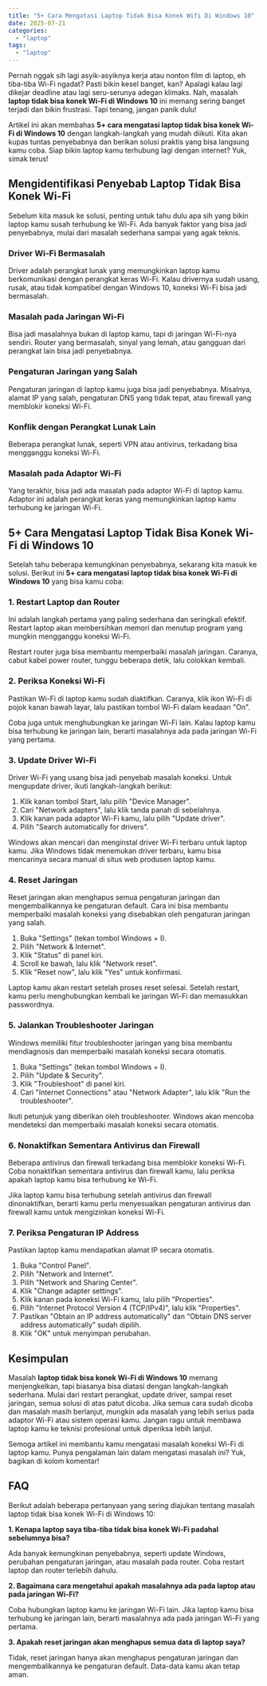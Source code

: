 ```yaml
---
title: "5+ Cara Mengatasi Laptop Tidak Bisa Konek Wifi Di Windows 10"
date: 2025-07-21
categories: 
  - "laptop"
tags: 
  - "laptop"
---
```


Pernah nggak sih lagi asyik-asyiknya kerja atau nonton film di laptop, eh tiba-tiba Wi-Fi ngadat? Pasti bikin kesel banget, kan? Apalagi kalau lagi dikejar deadline atau lagi seru-serunya adegan klimaks. Nah, masalah **laptop tidak bisa konek Wi-Fi di Windows 10** ini memang sering banget terjadi dan bikin frustrasi. Tapi tenang, jangan panik dulu!

Artikel ini akan membahas **5+ cara mengatasi laptop tidak bisa konek Wi-Fi di Windows 10** dengan langkah-langkah yang mudah diikuti. Kita akan kupas tuntas penyebabnya dan berikan solusi praktis yang bisa langsung kamu coba. Siap bikin laptop kamu terhubung lagi dengan internet? Yuk, simak terus!

## Mengidentifikasi Penyebab Laptop Tidak Bisa Konek Wi-Fi

Sebelum kita masuk ke solusi, penting untuk tahu dulu apa sih yang bikin laptop kamu susah terhubung ke Wi-Fi. Ada banyak faktor yang bisa jadi penyebabnya, mulai dari masalah sederhana sampai yang agak teknis.

### Driver Wi-Fi Bermasalah

Driver adalah perangkat lunak yang memungkinkan laptop kamu berkomunikasi dengan perangkat keras Wi-Fi. Kalau drivernya sudah usang, rusak, atau tidak kompatibel dengan Windows 10, koneksi Wi-Fi bisa jadi bermasalah.

### Masalah pada Jaringan Wi-Fi

Bisa jadi masalahnya bukan di laptop kamu, tapi di jaringan Wi-Fi-nya sendiri. Router yang bermasalah, sinyal yang lemah, atau gangguan dari perangkat lain bisa jadi penyebabnya.

### Pengaturan Jaringan yang Salah

Pengaturan jaringan di laptop kamu juga bisa jadi penyebabnya. Misalnya, alamat IP yang salah, pengaturan DNS yang tidak tepat, atau firewall yang memblokir koneksi Wi-Fi.

### Konflik dengan Perangkat Lunak Lain

Beberapa perangkat lunak, seperti VPN atau antivirus, terkadang bisa mengganggu koneksi Wi-Fi.

### Masalah pada Adaptor Wi-Fi

Yang terakhir, bisa jadi ada masalah pada adaptor Wi-Fi di laptop kamu. Adaptor ini adalah perangkat keras yang memungkinkan laptop kamu terhubung ke jaringan Wi-Fi.

## 5+ Cara Mengatasi Laptop Tidak Bisa Konek Wi-Fi di Windows 10

Setelah tahu beberapa kemungkinan penyebabnya, sekarang kita masuk ke solusi. Berikut ini **5+ cara mengatasi laptop tidak bisa konek Wi-Fi di Windows 10** yang bisa kamu coba:

### 1\. Restart Laptop dan Router

Ini adalah langkah pertama yang paling sederhana dan seringkali efektif. Restart laptop akan membersihkan memori dan menutup program yang mungkin mengganggu koneksi Wi-Fi.

Restart router juga bisa membantu memperbaiki masalah jaringan. Caranya, cabut kabel power router, tunggu beberapa detik, lalu colokkan kembali.

### 2\. Periksa Koneksi Wi-Fi

Pastikan Wi-Fi di laptop kamu sudah diaktifkan. Caranya, klik ikon Wi-Fi di pojok kanan bawah layar, lalu pastikan tombol Wi-Fi dalam keadaan "On".

Coba juga untuk menghubungkan ke jaringan Wi-Fi lain. Kalau laptop kamu bisa terhubung ke jaringan lain, berarti masalahnya ada pada jaringan Wi-Fi yang pertama.

### 3\. Update Driver Wi-Fi

Driver Wi-Fi yang usang bisa jadi penyebab masalah koneksi. Untuk mengupdate driver, ikuti langkah-langkah berikut:

1. Klik kanan tombol Start, lalu pilih "Device Manager".
2. Cari "Network adapters", lalu klik tanda panah di sebelahnya.
3. Klik kanan pada adaptor Wi-Fi kamu, lalu pilih "Update driver".
4. Pilih "Search automatically for drivers".

Windows akan mencari dan menginstal driver Wi-Fi terbaru untuk laptop kamu. Jika Windows tidak menemukan driver terbaru, kamu bisa mencarinya secara manual di situs web produsen laptop kamu.

### 4\. Reset Jaringan

Reset jaringan akan menghapus semua pengaturan jaringan dan mengembalikannya ke pengaturan default. Cara ini bisa membantu memperbaiki masalah koneksi yang disebabkan oleh pengaturan jaringan yang salah.

1. Buka "Settings" (tekan tombol Windows + I).
2. Pilih "Network & Internet".
3. Klik "Status" di panel kiri.
4. Scroll ke bawah, lalu klik "Network reset".
5. Klik "Reset now", lalu klik "Yes" untuk konfirmasi.

Laptop kamu akan restart setelah proses reset selesai. Setelah restart, kamu perlu menghubungkan kembali ke jaringan Wi-Fi dan memasukkan passwordnya.

### 5\. Jalankan Troubleshooter Jaringan

Windows memiliki fitur troubleshooter jaringan yang bisa membantu mendiagnosis dan memperbaiki masalah koneksi secara otomatis.

1. Buka "Settings" (tekan tombol Windows + I).
2. Pilih "Update & Security".
3. Klik "Troubleshoot" di panel kiri.
4. Cari "Internet Connections" atau "Network Adapter", lalu klik "Run the troubleshooter".

Ikuti petunjuk yang diberikan oleh troubleshooter. Windows akan mencoba mendeteksi dan memperbaiki masalah koneksi secara otomatis.

### 6\. Nonaktifkan Sementara Antivirus dan Firewall

Beberapa antivirus dan firewall terkadang bisa memblokir koneksi Wi-Fi. Coba nonaktifkan sementara antivirus dan firewall kamu, lalu periksa apakah laptop kamu bisa terhubung ke Wi-Fi.

Jika laptop kamu bisa terhubung setelah antivirus dan firewall dinonaktifkan, berarti kamu perlu menyesuaikan pengaturan antivirus dan firewall kamu untuk mengizinkan koneksi Wi-Fi.

### 7\. Periksa Pengaturan IP Address

Pastikan laptop kamu mendapatkan alamat IP secara otomatis.

1. Buka "Control Panel".
2. Pilih "Network and Internet".
3. Pilih "Network and Sharing Center".
4. Klik "Change adapter settings".
5. Klik kanan pada koneksi Wi-Fi kamu, lalu pilih "Properties".
6. Pilih "Internet Protocol Version 4 (TCP/IPv4)", lalu klik "Properties".
7. Pastikan "Obtain an IP address automatically" dan "Obtain DNS server address automatically" sudah dipilih.
8. Klik "OK" untuk menyimpan perubahan.

## Kesimpulan

Masalah **laptop tidak bisa konek Wi-Fi di Windows 10** memang menjengkelkan, tapi biasanya bisa diatasi dengan langkah-langkah sederhana. Mulai dari restart perangkat, update driver, sampai reset jaringan, semua solusi di atas patut dicoba. Jika semua cara sudah dicoba dan masalah masih berlanjut, mungkin ada masalah yang lebih serius pada adaptor Wi-Fi atau sistem operasi kamu. Jangan ragu untuk membawa laptop kamu ke teknisi profesional untuk diperiksa lebih lanjut.

Semoga artikel ini membantu kamu mengatasi masalah koneksi Wi-Fi di laptop kamu. Punya pengalaman lain dalam mengatasi masalah ini? Yuk, bagikan di kolom komentar!

## FAQ

Berikut adalah beberapa pertanyaan yang sering diajukan tentang masalah laptop tidak bisa konek Wi-Fi di Windows 10:

**1\. Kenapa laptop saya tiba-tiba tidak bisa konek Wi-Fi padahal sebelumnya bisa?**

Ada banyak kemungkinan penyebabnya, seperti update Windows, perubahan pengaturan jaringan, atau masalah pada router. Coba restart laptop dan router terlebih dahulu.

**2\. Bagaimana cara mengetahui apakah masalahnya ada pada laptop atau pada jaringan Wi-Fi?**

Coba hubungkan laptop kamu ke jaringan Wi-Fi lain. Jika laptop kamu bisa terhubung ke jaringan lain, berarti masalahnya ada pada jaringan Wi-Fi yang pertama.

**3\. Apakah reset jaringan akan menghapus semua data di laptop saya?**

Tidak, reset jaringan hanya akan menghapus pengaturan jaringan dan mengembalikannya ke pengaturan default. Data-data kamu akan tetap aman.
